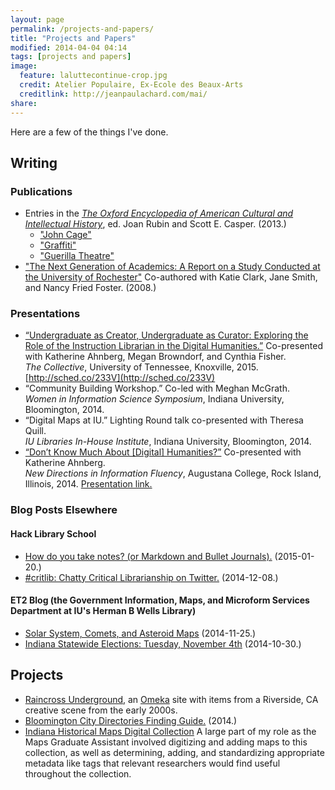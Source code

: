 ```yaml
---
layout: page
permalink: /projects-and-papers/
title: "Projects and Papers"
modified: 2014-04-04 04:14
tags: [projects and papers]
image:
  feature: laluttecontinue-crop.jpg
  credit: Atelier Populaire, Ex-Ecole des Beaux-Arts
  creditlink: http://jeanpaulachard.com/mai/
share: 
---
```


Here are a few of the things I've done.  

## Writing   

### Publications

- Entries in the [*The Oxford Encyclopedia of American Cultural and Intellectual History*](http://www.worldcat.org/oclc/5115699820), ed. Joan Rubin and Scott E. Casper. (2013.)  
	- ["John Cage"](http://books.google.com/books?id=_-lMAgAAQBAJ&lpg=PA166&ots=JNM3at9Hzi&dq=oxford%20encyclopedia%20ryan%20p.%20randall&pg=PA165#v=onepage&q&f=false)  
	- ["Graffiti"](http://books.google.com/books?id=_-lMAgAAQBAJ&lpg=PA166&ots=JNM3at9Hzi&dq=oxford%20encyclopedia%20ryan%20p.%20randall&pg=PA478#v=onepage&q&f=false)  
	- ["Guerilla Theatre"](http://books.google.com/books?id=_-lMAgAAQBAJ&lpg=PA166&ots=JNM3at9Hzi&dq=oxford%20encyclopedia%20ryan%20p.%20randall&pg=PA488#v=onepage&q&f=false)
- ["The Next Generation of Academics: A Report on a Study Conducted at the University of Rochester"](http://hdl.handle.net/1802/6053) Co-authored with Katie Clark, Jane Smith, and Nancy Fried Foster. (2008.)  

### Presentations  

- [“Undergraduate as Creator, Undergraduate as Curator: Exploring the Role of the Instruction Librarian in the Digital Humanities.”](http://sched.co/233V) Co-presented with Katherine Ahnberg, Megan Browndorf, and Cynthia Fisher.   
*The Collective*, University of Tennessee, Knoxville, 2015. 
[http://sched.co/233V](http://sched.co/233V)   
- “Community Building Workshop.” Co-led with Meghan McGrath.  
*Women in Information Science Symposium*, Indiana University, Bloomington, 2014.  
- “Digital Maps at IU.” Lighting Round talk co-presented with Theresa Quill.  
*IU Libraries In-House Institute*, Indiana University, Bloomington, 2014. 
- [“Don’t Know Much About [Digital] Humanities?”](https://github.com/ryan-p-randall/dhreadyreference) Co-presented with Katherine Ahnberg.   
*New Directions in Information Fluency*, Augustana College, Rock Island, Illinois, 2014. 
[Presentation link.](https://github.com/ryan-p-randall/dhreadyreference)  

### Blog Posts Elsewhere   

#### Hack Library School   

- [How do you take notes? (or Markdown and Bullet Journals).](http://hacklibraryschool.com/2015/01/20/how-do-you-take-notes/) 
(2015-01-20.)   
- [#critlib: Chatty Critical Librarianship on Twitter.](http://hacklibraryschool.com/2014/12/08/critlib-chatty-critical-librarianship-on-twitter/) (2014-12-08.)  

#### ET2 Blog (the Government Information, Maps, and Microform Services Department at IU's Herman B Wells Library)   

- [Solar System, Comets, and Asteroid Maps](https://blogs.libraries.iub.edu/et2/2014/11/25/solar-system-comets-and-asteroid-maps/) (2014-11-25.)  
- [Indiana Statewide Elections: Tuesday, November 4th](https://blogs.libraries.iub.edu/et2/2014/10/30/indiana-statewide-elections-tuesday-november-4th/) (2014-10-30.)  

## Projects   

- [Raincross Underground](http://raincrossunderground.omeka.net/), an [Omeka](http://omeka.org/) site with items from a Riverside, CA creative scene from the early 2000s.  
- [Bloomington City Directories Finding Guide.](http://libraries.iub.edu/guide-bloomington-city-directories) (2014.) 
- [Indiana Historical Maps Digital Collection](http://webapp1.dlib.indiana.edu/images/splash.htm?scope=images/VAC3073) A large part of my role as the Maps Graduate Assistant involved digitizing and adding maps to this collection, as well as determining, adding, and standardizing appropriate metadata like tags that relevant researchers would find useful throughout the collection.   